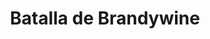 ﻿---
title: "Batalla de Brandywine"
permalink: periodes_869.html
layout: periode
dataInici: 1777-09-11
sidebar: periodes
pares:
  - 509:
    title: "Guerra de Independencia de los Estados Unidos"
    dataInici: "(1775-04-19)"
    dataFi: "(1783-09-03)"

fills:
jocsPrincipals:
  - title: "Brandywine"
    bggId: 3412
    dataInici: 
    dataFi: 

jocsEscenaris:
jocsEpoca:
  - title: "Postcard from the Revolution"
    bggId: 18023
    escenari: "Brandywine"
    dataInici: 
    dataFi: 

  - title: "Brandywine & Germantown"
    bggId: 11166
    escenari: "Brandywine"
    dataInici: 
    dataFi: 

  - title: "Rebels & Redcoats: Volume I"
    bggId: 6885
    escenari: "Brandywine"
    dataInici: 
    dataFi: 

jocsEpocaEscenaris:
---
